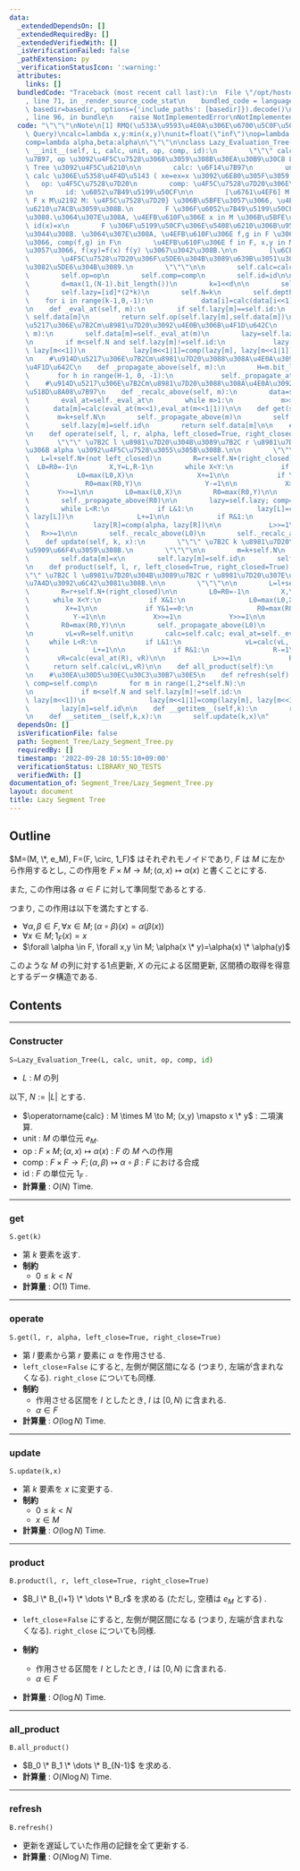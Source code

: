 ```yaml
---
data:
  _extendedDependsOn: []
  _extendedRequiredBy: []
  _extendedVerifiedWith: []
  _isVerificationFailed: false
  _pathExtension: py
  _verificationStatusIcon: ':warning:'
  attributes:
    links: []
  bundledCode: "Traceback (most recent call last):\n  File \"/opt/hostedtoolcache/Python/3.10.8/x64/lib/python3.10/site-packages/onlinejudge_verify/documentation/build.py\"\
    , line 71, in _render_source_code_stat\n    bundled_code = language.bundle(stat.path,\
    \ basedir=basedir, options={'include_paths': [basedir]}).decode()\n  File \"/opt/hostedtoolcache/Python/3.10.8/x64/lib/python3.10/site-packages/onlinejudge_verify/languages/python.py\"\
    , line 96, in bundle\n    raise NotImplementedError\nNotImplementedError\n"
  code: "\"\"\"\nNote\n[1] RMQ(\u533A\u9593\u4E0A\u306E\u6700\u5C0F\u5024:Range Minimum\
    \ Query)\ncalc=lambda x,y:min(x,y)\nunit=float(\"inf\")\nop=lambda alpha,x:alpha\n\
    comp=lambda alpha,beta:alpha\n\"\"\"\n\nclass Lazy_Evaluation_Tree():\n    def\
    \ __init__(self, L, calc, unit, op, comp, id):\n        \"\"\" calc \u3092\u6F14\
    \u7B97, op \u3092\u4F5C\u7528\u3068\u3059\u308B\u30EA\u30B9\u30C8 L \u306E Segment\
    \ Tree \u3092\u4F5C\u6210\n\n        calc: \u6F14\u7B97\n        unit: Monoid\
    \ calc \u306E\u5358\u4F4D\u5143 ( xe=ex=x \u3092\u6E80\u305F\u3059 e )\n     \
    \   op: \u4F5C\u7528\u7D20\n        comp: \u4F5C\u7528\u7D20\u306E\u5408\u6210\
    \n        id: \u6052\u7B49\u5199\u50CF\n\n        [\u6761\u4EF6] M: Monoid, F={f:\
    \ F x M\u2192 M: \u4F5C\u7528\u7D20} \u306B\u5BFE\u3057\u3066, \u4EE5\u4E0B\u304C\
    \u6210\u7ACB\u3059\u308B.\n        F \u306F\u6052\u7B49\u5199\u50CF id \u3092\u542B\
    \u3080.\u3064\u307E\u308A, \u4EFB\u610F\u306E x in M \u306B\u5BFE\u3057\u3066\
    \ id(x)=x\n        F \u306F\u5199\u50CF\u306E\u5408\u6210\u306B\u9589\u3058\u3066\
    \u3044\u308B. \u3064\u307E\u308A, \u4EFB\u610F\u306E f,g in F \u306B\u5BFE\u3057\
    \u3066, comp(f,g) in F\n        \u4EFB\u610F\u306E f in F, x,y in M \u306B\u5BFE\
    \u3057\u3066, f(xy)=f(x) f(y) \u3067\u3042\u308B.\n\n        [\u6CE8\u8A18]\n\
    \        \u4F5C\u7528\u7D20\u306F\u5DE6\u304B\u3089\u639B\u3051\u308B. \u66F4\u65B0\
    \u3082\u5DE6\u304B\u3089.\n        \"\"\"\n\n        self.calc=calc\n        self.unit=unit\n\
    \        self.op=op\n        self.comp=comp\n        self.id=id\n\n        N=len(L)\n\
    \        d=max(1,(N-1).bit_length())\n        k=1<<d\n\n        self.data=data=[unit]*k+L+[unit]*(k-len(L))\n\
    \        self.lazy=[id]*(2*k)\n        self.N=k\n        self.depth=d\n\n    \
    \    for i in range(k-1,0,-1):\n            data[i]=calc(data[i<<1], data[i<<1|1])\n\
    \n    def _eval_at(self, m):\n        if self.lazy[m]==self.id:\n            return\
    \ self.data[m]\n        return self.op(self.lazy[m],self.data[m])\n\n    #\u914D\
    \u5217\u306E\u7B2Cm\u8981\u7D20\u3092\u4E0B\u306B\u4F1D\u642C\n    def _propagate_at(self,\
    \ m):\n        self.data[m]=self._eval_at(m)\n        lazy=self.lazy; comp=self.comp\n\
    \n        if m<self.N and self.lazy[m]!=self.id:\n            lazy[m<<1]=comp(lazy[m],\
    \ lazy[m<<1])\n            lazy[m<<1|1]=comp(lazy[m], lazy[m<<1|1])\n        lazy[m]=self.id\n\
    \n    #\u914D\u5217\u306E\u7B2Cm\u8981\u7D20\u3088\u308A\u4E0A\u3092\u5168\u3066\
    \u4F1D\u642C\n    def _propagate_above(self, m):\n        H=m.bit_length()\n \
    \       for h in range(H-1, 0, -1):\n            self._propagate_at(m>>h)\n\n\
    \    #\u914D\u5217\u306E\u7B2Cm\u8981\u7D20\u3088\u308A\u4E0A\u3092\u5168\u3066\
    \u518D\u8A08\u7B97\n    def _recalc_above(self, m):\n        data=self.data; calc=self.calc\n\
    \        eval_at=self._eval_at\n        while m>1:\n            m>>=1\n      \
    \      data[m]=calc(eval_at(m<<1),eval_at(m<<1|1))\n\n    def get(self,k):\n \
    \       m=k+self.N\n        self._propagate_above(m)\n        self.data[m]=self._eval_at(m)\n\
    \        self.lazy[m]=self.id\n        return self.data[m]\n\n    #\u4F5C\u7528\
    \n    def operate(self, l, r, alpha, left_closed=True, right_closed=True):\n \
    \       \"\"\" \u7B2C l \u8981\u7D20\u304B\u3089\u7B2C r \u8981\u7D20\u5168\u3066\
    \u306B alpha \u3092\u4F5C\u7528\u3055\u305B\u308B.\n\n        \"\"\"\n\n     \
    \   L=l+self.N+(not left_closed)\n        R=r+self.N+(right_closed)\n\n      \
    \  L0=R0=-1\n        X,Y=L,R-1\n        while X<Y:\n            if X&1:\n    \
    \            L0=max(L0,X)\n                X+=1\n\n            if Y&1==0:\n  \
    \              R0=max(R0,Y)\n                Y-=1\n\n            X>>=1\n     \
    \       Y>>=1\n\n        L0=max(L0,X)\n        R0=max(R0,Y)\n\n        self._propagate_above(L0)\n\
    \        self._propagate_above(R0)\n\n        lazy=self.lazy; comp=self.comp\n\
    \        while L<R:\n            if L&1:\n                lazy[L]=comp(alpha,\
    \ lazy[L])\n                L+=1\n\n            if R&1:\n                R-=1\n\
    \                lazy[R]=comp(alpha, lazy[R])\n\n            L>>=1\n         \
    \   R>>=1\n\n        self._recalc_above(L0)\n        self._recalc_above(R0)\n\n\
    \    def update(self, k, x):\n        \"\"\" \u7B2C k \u8981\u7D20\u3092 x \u306B\
    \u5909\u66F4\u3059\u308B.\n        \"\"\"\n\n        m=k+self.N\n        self._propagate_above(m)\n\
    \        self.data[m]=x\n        self.lazy[m]=self.id\n        self._recalc_above(m)\n\
    \n    def product(self, l, r, left_closed=True, right_closed=True):\n        \"\
    \"\" \u7B2C l \u8981\u7D20\u304B\u3089\u7B2C r \u8981\u7D20\u307E\u3067\u306E\u7DCF\
    \u7A4D\u3092\u6C42\u3081\u308B.\n\n        \"\"\"\n\n        L=l+self.N+(not left_closed)\n\
    \        R=r+self.N+(right_closed)\n\n        L0=R0=-1\n        X,Y=L,R-1\n  \
    \      while X<Y:\n            if X&1:\n                L0=max(L0,X)\n       \
    \         X+=1\n\n            if Y&1==0:\n                R0=max(R0,Y)\n     \
    \           Y-=1\n\n            X>>=1\n            Y>>=1\n\n        L0=max(L0,X)\n\
    \        R0=max(R0,Y)\n\n        self._propagate_above(L0)\n        self._propagate_above(R0)\n\
    \n        vL=vR=self.unit\n        calc=self.calc; eval_at=self._eval_at\n   \
    \     while L<R:\n            if L&1:\n                vL=calc(vL, eval_at(L))\n\
    \                L+=1\n\n            if R&1:\n                R-=1\n         \
    \       vR=calc(eval_at(R), vR)\n\n            L>>=1\n            R>>=1\n\n  \
    \      return self.calc(vL,vR)\n\n    def all_product(self):\n        return self.product(0,self.N-1)\n\
    \n    #\u30EA\u30D5\u30EC\u30C3\u30B7\u30E5\n    def refresh(self):\n        lazy=self.lazy;\
    \ comp=self.comp\n        for m in range(1,2*self.N):\n            self.data[m]=self._eval_at(m)\n\
    \n            if m<self.N and self.lazy[m]!=self.id:\n                lazy[m<<1]=comp(lazy[m],\
    \ lazy[m<<1])\n                lazy[m<<1|1]=comp(lazy[m], lazy[m<<1|1])\n    \
    \        lazy[m]=self.id\n\n    def __getitem__(self,k):\n        return self.get(k)\n\
    \n    def __setitem__(self,k,x):\n        self.update(k,x)\n"
  dependsOn: []
  isVerificationFile: false
  path: Segment_Tree/Lazy_Segment_Tree.py
  requiredBy: []
  timestamp: '2022-09-28 10:55:10+09:00'
  verificationStatus: LIBRARY_NO_TESTS
  verifiedWith: []
documentation_of: Segment_Tree/Lazy_Segment_Tree.py
layout: document
title: Lazy Segment Tree
---
```


## Outline

$M=(M, \*, e_M), F=(F, \circ, 1_F)$ はそれぞれモノイドであり, $F$ は $M$ に左から作用するとし, この作用を $F \times M \to M; (\alpha,x) \mapsto \alpha(x)$ と書くことにする.

また, この作用は各 $\alpha \in F$ に対して準同型であるとする.

つまり, この作用は以下を満たすとする.

- $\forall \alpha, \beta \in F, \forall x \in M; (\alpha \circ \beta)(x)=\alpha(\beta(x))$
- $\forall x \in M; 1_F(x)=x$
- $\forall \alpha \in F, \forall x,y \in M; \alpha(x \* y)=\alpha(x) \* \alpha(y)$

このような $M$ の列に対する1点更新, $X$ の元による区間更新, 区間積の取得を得意とするデータ構造である.

## Contents

---

### Constructer

```Python
S=Lazy_Evaluation_Tree(L, calc, unit, op, comp, id)
```

- $L$ : $M$ の列

以下, $N:=\lvert L \rvert$ とする.

- $\operatorname{calc} : M \times M \to M; (x,y) \mapsto x \* y$ : 二項演算.
- $\mathrm{unit}$ : $M$  の単位元 $e_M$.
- $\mathrm{op}$ : $F \times M; (\alpha, x) \mapsto \alpha(x)$ : $F$ の $M$ への作用
- $\mathrm{comp}$ : $F \times F \to F; (\alpha,\beta) \mapsto \alpha \circ \beta$ : $F$ における合成
- $\mathrm{id}$ : $F$ の単位元 $1_F$ .
- **計算量** : $O(N)$ Time.

---

### get

```Pyhon
S.get(k)
```

- 第 $k$ 要素を返す.
- **制約**
  - $0 \leq k \lt N$
- **計算量** : $O(1)$ Time.

---

### operate

```Pyhon
S.get(l, r, alpha, left_close=True, right_close=True)
```

- 第 $l$ 要素から第 $r$ 要素に $\alpha$ を作用させる.
- `left_close`=`False` にすると, 左側が開区間になる (つまり, 左端が含まれなくなる). `right_close` についても同様.
- **制約**
  - 作用させる区間を $I$ としたとき, $I$ は $[0,N)$ に含まれる.
  - $\alpha \in F$
- **計算量** : $O(\log N)$ Time.

---

### update

```Pyhon
S.update(k,x)
```

- 第 $k$ 要素を $x$ に変更する.
- **制約**
  - $0 \leq k \lt N$
  - $x \in M$
- **計算量** : $O(\log N)$ Time.

---

### product

```Pyhon
B.product(l, r, left_close=True, right_close=True)
```

- $B_l \* B_{l+1} \* \dots \* B_r$ を求める (ただし, 空積は $e_M$ とする) .
- `left_close`=`False` にすると, 左側が開区間になる (つまり, 左端が含まれなくなる). `right_close` についても同様.
- **制約**
  - 作用させる区間を $I$ としたとき, $I$ は $[0,N)$ に含まれる.
  - $\alpha \in F$

- **計算量** : $O(\log N)$ Time.

---

### all_product

```Pyhon
B.all_product()
```

- $B_0 \* B_1 \* \dots \* B_{N-1}$ を求める.
- **計算量** : $O(N \log N)$ Time.

---

### refresh

```Pyhon
B.refresh()
```

- 更新を遅延していた作用の記録を全て更新する.
- **計算量** : $O(N \log N)$ Time.
